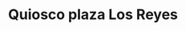 ---
title: "Quiosco plaza Los Reyes"
url: /los-reyes-de-salgado/quiosco-plaza-los-reyes/
shop: Kiosk
---